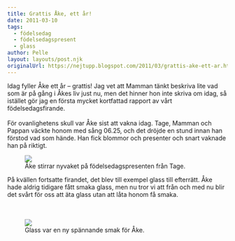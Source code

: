 ```yaml
---
title: Grattis Åke, ett år!
date: 2011-03-10
tags: 
  - födelsedag
  - födelsedagspresent
  - glass	
author: Pelle
layout: layouts/post.njk
originalUrl: https://nejtupp.blogspot.com/2011/03/grattis-ake-ett-ar.html
---
```


Idag fyller Åke ett år – grattis! Jag vet att Mamman tänkt beskriva lite vad som är på gång i Åkes liv just nu, men det hinner hon inte skriva om idag, så istället gör jag en första mycket kortfattad rapport av vårt födelsedagsfirande.<br><br>För ovanlighetens skull var Åke sist att vakna idag. Tage, Mamman och Pappan väckte honom med sång 06.25, och det dröjde en stund innan han förstod vad som hände. Han fick blommor och presenter och snart vaknade han på riktigt.

<figure>
	<img src="../../../../img/%25C3%2585kes%2Bf%25C3%25B6delsedag-_MG_8005.jpg"><br>
	<figcaption>Åke stirrar nyvaket på födelsedagspresenten från Tage.</figcaption>
</figure>På kvällen fortsatte firandet, det blev till exempel glass till efterrätt. Åke hade aldrig tidigare fått smaka glass, men nu tror vi att från och med nu blir det svårt för oss att äta glass utan att låta honom få smaka.<br></div><br><br></div><figure>
	<img src="../../../../img/%25C3%2585kes%2Bf%25C3%25B6delsedag-_MG_8062.jpg"><br>
	<figcaption>Glass var en ny spännande smak för Åke.</figcaption>
